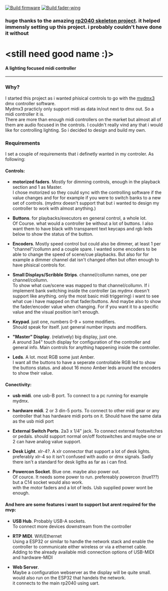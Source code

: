 [![Build firmware](https://github.com/Tommie1236/midi-controller/actions/workflows/cmake-firmware.yml/badge.svg)](https://github.com/Tommie1236/midi-controller/actions/workflows/cmake-firmware.yml)
[![Build fader-wing](https://github.com/Tommie1236/midi-controller/actions/workflows/cmake-fader-wing.yml/badge.svg)](https://github.com/Tommie1236/midi-controller/actions/workflows/cmake-fader-wing.yml)

### huge thanks to the amazing [rp2040 skeleton project](https://github.com/daveythacher/RP2040_SKELETON). it helped immensly setting up this project. i probably couldn't have done it without

# &lt;still need good name :)&gt;
#### A lighting focused midi controller

---
### Why?
I started this project as i wanted phisical controls to go with the [mydmx3](https://www.adj.com/mydmx-3) dmx controller software.  
Mydmx3 practicly only support midi as data in/out next to dmx out. So a midi controller it is.  
There are more than enough midi controllers on the market but almost all of them are audio focused in the controls. I couldn't really vind any that i would like for controlling lighting. So i decided to design and build my own.

### Requirements
I set a couple of requirements that i definetly wanted in my controler. As following:  
#### Controls:

- **motorized faders**. Mostly for dimming controls, enough in the playback section and 1 as Master.  
  I chose motorized so they could sync with the controlling software if the value changes and for for example if you were to switch banks to a new set of controls. (mydmx doesn't support that but i wanted to design my controller to work with almost anything.)

  
- **Buttons**. for playbacks/executors en general control, a whole lot.  
  Of Course. what would a controller be without a lot of buttons. I also want them to have black with transparent text keycaps and rgb leds below to show the status of the button.

- **Encoders**. Mostly speed control but could also be dimmer, at least 1 per "channel"/collumn and a couple spare.
  I wanted some encoders to be able to change the speed of scene/cue playbacks. But also for for example a dimmer channel dat isn't changed often but often enough to have phisical controls for.

- **Small Displays/Scribble Strips**. channel/collumn names, one per channel/collumn.  
  To show what cue/scene was mapped to that channel/collumn. If i implement bank switching inside the controller (as mydmx doesn't support like anything. only the most basic midi triggering) i want to see what cue i have mapped on that fader/buttons.
  And maybe also to show the fader/encoder value when changing. For if you want it to a specific value and the visual position isn't enough.

- **Keypad**. just one, numbers 0-9 + some modifiers.  
  Should speak for itself. just general number inputs and modifiers.

- **"Master" Display**. (relatively) big display, just one.  
   A around 3a4" touch display for configuration of the controller and general info. Main controls for anything happening inside the controller.

- **Leds**. A lot. most RGB some just Amber.  
  I want all the buttons to have a seperate controllable RGB led to show the buttons status. and about 16 mono Amber leds around the encoders to show their value.

#### Conectivity:

- **usb midi**. one usb-B port.
  To connect to a pc running for example mydmx.

- **hardware midi**. 2 or 3 din-5 ports.
  To connect to other midi gear or any controller that has hardware midi ports on it. Should have the same data as the usb midi port

- **External Switch Ports**. 2a3 x 1/4" jack.
  To connect external footswitches or pedals. should support normal on/off footswitches and maybe one or 2 can have analog value support.

- **Desk Light**. xlr-4?.
  A xlr connector that support a lot of desk lights. preferably xlr-4 so it isn't confused with audio or dmx signals. Sadly there isn't a standard for desk ligths as far as i can find.

- **Powercon Socket**. Blue one. maybe also power out.  
  Of cource. It needs some power to run. prefereably powercon (true1??) but a C14 socket would also work.  
  with the motor faders and a lot of leds. Usb supplied power wont be enough.

#### And here are some features i want to support but arent required for the mvp: 

- **USB Hub**. Probably USB-A sockets.  
  To connect more devices downstream from the controller

- **RTP MIDI**. Wifi/Ethernet  
  Using a ESP32 or similar to handle the network stack and enable the controller to communicate either wireless or via a ethernet cable.  
  Adding to the already available midi connection options of USB-MIDI and hardware-MIDI

- **Web Server**.  
  Maybe a configuration webserver as the display will be quite small. would also run on the ESP32 that handels the network.  
  it connects to the main rp2040 using uart.
